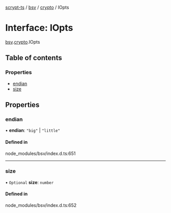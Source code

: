 [scrypt-ts](../README.md) / [bsv](../modules/bsv.md) / [crypto](../modules/bsv.crypto.md) / IOpts

# Interface: IOpts

[bsv](../modules/bsv.md).[crypto](../modules/bsv.crypto.md).IOpts

## Table of contents

### Properties

- [endian](bsv.crypto.IOpts.md#endian)
- [size](bsv.crypto.IOpts.md#size)

## Properties

### endian

• **endian**: ``"big"`` \| ``"little"``

#### Defined in

node_modules/bsv/index.d.ts:651

___

### size

• `Optional` **size**: `number`

#### Defined in

node_modules/bsv/index.d.ts:652
